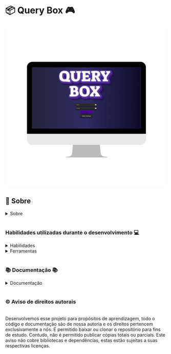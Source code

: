 
# 📦 Query Box 🎮

![Desktop preview](./imgs/queryBox.png)

## 📓 Sobre

<details>
  <summary>Sobre</summary>
  <br />

  Projeto desenvolvido em grupo por [Erik Ferreira](https://www.linkedin.com/in/erikferreiralima/), [Helder Medeiros](https://www.linkedin.com/in/helderme/), [André Luiz](https://www.linkedin.com/in/andreluialves/) e [Pedro Tristão](https://www.linkedin.com/in/pedroptristao/). Esse projeto foi disponibilizado pela [Trybe](https://www.betrybe.com/) onde tivemos exito na entrega de 100% dos requisitos solicitados.

  Fizemos o desenvolvimento de uma aplicação React onde utilizamos como base para a construção a API publica do jogo Trivia, que também foi a base para a elaboração do projeto.

  <br />
</details>
  <br />

  ### Habilidades utilizadas durante o desenvolvimento 💻

<details>
  <summary>Habilidades</summary>
  <br />

  * Trabalho em equipe
  * Desenvolvimento de aplicações React
  * Consumo de APIs REST publicas
  * Metodologia ágil (Scrum) (Kanban)

  <br />
</details>

<details>
  <summary>Ferramentas</summary>
  <br />

  * React
  * Redux
  * HTML5
  * CSS3
  * CSS Modules
  * JavaScript
  * Redux Thunk
  * React Icons Library
  * React Router

  <br />
</details>

  <br />

  ### 📚 Documentação 📚

  <details>
    <summary>Documentação</summary>
    <br />

    Para clonar o repositório do projeto, basta seguir os seguintes passos:

    git clone git@github.com:Erik-EFL/Query-box-Game.git

    Apos ter o repositório clonado em sua maquina, basta executar o comando:

    cd Query-box-Game

    E então executar os comando para que a aplicação funcione:

    npm install
    npm start

  </details>

  <br />

### ©️ Aviso de direitos autorais

</br>
Desenvolvemos esse projeto para propósitos de aprendizagem, todo o código e documentação são de nossa autoria e os direitos pertencem exclusivamente a nós. É permitido baixar ou clonar o repositório para fins de estudo. Contudo, não é permitido publicar cópias totais ou parciais. Este aviso não cobre bibliotecas e dependências, estas estão sujeitas a suas respectivas licenças.
